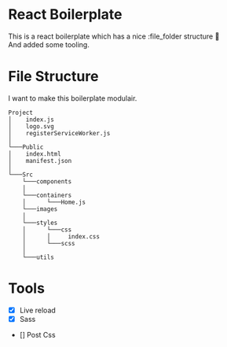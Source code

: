 # React Boilerplate
This is a react boilerplate which has a nice :file_folder structure :eyes:  
And added some tooling.

# File Structure
I want to make this boilerplate modulair.

```
Project  
│    index.js
│    logo.svg
│    registerServiceWorker.js
│
└───Public
│    index.html
│    manifest.json
│   
└───Src
    └───components
    │
    └───containers
    │      └───Home.js
    └───images
    │
    └───styles
    │      └───css
    │      │     index.css
    │      └───scss
    │
    └───utils
```

# Tools
- [x] Live reload
- [x] Sass
- [] Post Css
